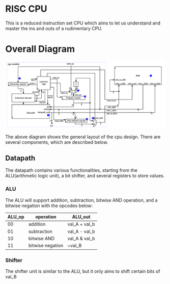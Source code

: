 # RISC CPU 
This is a reduced instruction set CPU which aims to let us understand and master the ins and outs of a rudimentary CPU. 

# Overall Diagram
![cpu diagram upload](/images/cpu_diagram.png)


The above diagram shows the general layout of the cpu design. There are several components, which are described below.

## Datapath
The datapath contains various functionalities, starting from the ALU(arithmetic logic unit), a bit shifter, and several registers to store values.

### ALU 
  The ALU will support addition, subtraction, bitwise AND operation, and a bitwise negation with the opcodes below:

  | ALU_op | operation        | ALU_out       |
  | ------ | ---------------- | ------------- |
  | 00     | addition         | val_A + val_b | 
  | 01     | subtraction      | val_A - val_b |
  | 10     | bitwise AND      | val_A & val_b |
  | 11     | bitwise negation |    ~val_B     |

### Shifter
  The shifter unit is similar to the ALU, but it only aims to shift certain bits of val_B
  
